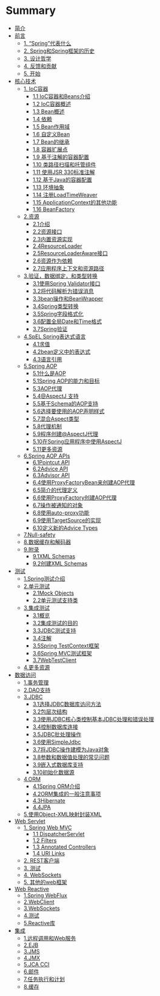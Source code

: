 # Summary

* [简介](README.md)
* [前言](Overview/Spring-Framework-Overview.md)
  * [1. “Spring”代表什么](Overview/1.what-we-mean-by-spring.md)
  * [2. Spring和Spring框架的历史](Overview/2.History-of-Spring-and-the-Spring-Framework.md)
  * [3. 设计哲学](Overview/3.Design-Philosophy.md)
  * [4. 反馈和贡献](Overview/4.Feedback-and-Contributions.md)
  * [5. 开始](Overview/5.Getting-Started.md)
* [核心技术](Core/Core-Technologies.md)
    * [1. IoC容器](Core/1.The-IoC-Container.md)
        * [1.1 IoC容器和Beans介绍](Core/1.1Introduction-to-the-Spring-IoC-Container-and-Beans.md)
        * [1.2 IoC容器概述](Core/1.2Container-Overview.md)
        * [1.3 Bean概述](Core/1.3Bean-Overview.md)
        * [1.4 依赖](Core/1.4Dependencies.md)
        * [1.5 Bean作用域](Core/1.5Bean-Scopes.md)
        * [1.6 自定义Bean](Core/1.6Customizing-the-Nature-of-a-Bean.md)
        * [1.7 Bean的继承](Core/1.7Bean-Definition-Inheritance.md)
        * [1.8 容器扩展点](Core/1.8Container-Extension-Points.md)
        * [1.9 基于注解的容器配置](Core/1.9Annotation-based-Container-Configuration.md)
        * [1.10 类路径扫描和托管组件](Core/1.10Classpath-Scanning-and-Managed-Components.md)
        * [1.11 使用JSR 330标准注解](Core/1.11Using-JSR-330-Standard-Annotations.md)
        * [1.12 基于Java的容器配置](Core/1.12Java-based-Container-Configuration.md)
        * [1.13 环境抽象](Core/1.13Environment-Abstraction.md)
        * [1.14 注册LoadTimeWeaver](Core/1.14Registering-a-LoadTimeWeaver.md)
        * [1.15 ApplicationContext的其他功能](Core/1.15Additional-Capabilities-of-the-ApplicationContext.md)
        * [1.16 BeanFactory](Core/1.16The-BeanFactory.md)
    * [2.资源](Core/2.Resources.md)
        * [2.1介绍](Core/2.1Introduction.md)
        * [2.2资源接口](Core/2.2Resource-interface.md)
        * [2.3内置资源实现](Core/2.3Build-in-Resource-impl.md)
        * [2.4ResourceLoader](Core/2.4ResourceLoader.md)
        * [2.5ResourceLoaderAware接口](Core/2.5ResourceLoaderAware.md)
        * [2.6资源作为依赖](Core/2.6Resource-as-Dependencies.md)
        * [2.7应用程序上下文和资源路径](Core/2.7Application-Contexts-and-Resource-Paths.md)           
    * [3.验证，数据绑定，和类型转换](Core/3.Validation-DataBinding-TypeConversion.md)
        * [3.1使用Spring Validator接口](Core/3.1Spring-validator-interface.md)
        * [3.2将代码解析为错误消息](Core/3.2Resolving-Codes-to-Error-Messages.md)
        * [3.3bean操作和BeanWrapper](Core/3.3BeanWrapper.md)
        * [3.4Spring类型转换](Core/3.4Spring-type-conversion.md)
        * [3.5Spring字段格式化](Core/3.5Spring-Field-Formatting.md)
        * [3.6配置全局Date和Time格式](Core/3.6Global-Date-and-Time-Format.md)
        * [3.7Spring验证](Core/3.7Spring-Validation.md)
    * [4.SpEL Spring表达式语言](Core/4.SpEL.md)
        * [4.1求值](Core/4.1Evaluation.md)
        * [4.2bean定义中的表达式](Core/4.2Expressions-in-Bean-Definitions.md)
        * [4.3语言引用](Core/4.3Language-Reference.md)
    * [5.Spring AOP](Core/5Spring-aop.md)
        * [5.1什么是AOP](Core/5.1AOP-Concepts.md)
        * [5.1Spring AOP的能力和目标](Core/5.2Spring-AOP-Capabilities-and-Goals.md)
        * [5.3AOP代理](Core/5.3AOP-Proxies.md)
        * [5.4@AspectJ 支持](Core/5.4AspectJ-support.md)
        * [5.5基于Schema的AOP支持](Core/5.5Schema-based-AOP-Support.md)
        * [5.6选择要使用的AOP声明样式](Core/5.6which-aop-style.md)
        * [5.7混合Aspect类型](Core/5.7Mixing-Aspect-Types.md)
        * [5.8代理机制](Core/5.8Proxying-Mechanisms.md)
        * [5.9程序创建@AspectJ代理](Core/5.9Program-Creat-AspectJ-Proxies.md)
        * [5.10在Spring应用程序中使用AspectJ](Core/5.10Using-AspectJ-with-Spring.md)
        * [5.11更多资源](Core/5.11Further-Resources.md)
    * [6.Spring AOP APIs](Core/6.Spring-AOP-APIs.md)
        * [6.1Pointcut API](Core/6.1Pointcut-API.md)
        * [6.2Advice API](Core/6.2Advice-API.md)
        * [6.3Advisor API](Core/6.3Advisor-API.md)
        * [6.4使用ProxyFactoryBean来创建AOP代理](Core/6.4ProxyFactoryBean-aop.md)
        * [6.5简介的代理定义](Core/6.5Concise-Proxy-Definitions.md)
        * [6.6使用ProxyFactory创建AOP代理](Core/6.6Create-AOP-with-ProxyFactory.md)
        * [6.7操作被通知的对象](Core/6.7Manipulating-Advised-Objects.md)
        * [6.8使用auto-proxy功能](Core/6.8auto-proxy-facility.md)
        * [6.9使用TargetSource的实现](Core/6.9Using-TargetSource-Implementations.md)
        * [6.10定义新的Advice Types](Core/6.10Defining-New-Advice-Types.md)
    * [7.Null-safety](Core/7Null-safety.md)
    * [8.数据缓存和解码器](Core/8Data-Buffers-and-Codecs.md)
    * [9.附录](Core/Appendix.md) 
        * [9.1XML Schemas](Core/9.1XML-Schemas.md)
        * [9.2创建XML Schemas](Core/9.2XML-Schemas-Authoring.md)
* [测试](Testing/Testing.md)
   * [1.Spring测试介绍](Testing/1.Introduction-to-Spring-Testing.md)
   * [2.单元测试](Testing/2.Unit-Testing.md)
        * [2.1Mock Objects](Testing/2.1Mock-Objects.md)
        * [2.2单元测试支持类](Testing/Unit-Testing-Support-Classes.md)
   * [3.集成测试](Testing/Integration-Testing.md)
        * [3.1概览](Testing/3.1Overview.md) 
        * [3.2集成测试的目的](Testing/3.2Goals-of-Integration-Testing.md)
        * [3.3JDBC测试支持](Testing/3.3JDBC-Testing-Support.md)
        * [3.4注解](Testing/3.4Annotations.md)
        * [3.5Spring TestContext框架](Testing/3.5Spring-TestContext-Framework.md)
        * [3.6Spring MVC测试框架](Testing/3.6Spring-MVC-Test-Framework.md)
        * [3.7WebTestClient](Testing/3.7WebTestClient.md)
   * [4.更多资源](Testing/Further-Resources.md)   
* [数据访问](DataAccess/DataAccess.md)
    * [1.事务管理](DataAccess/1.Transaction-Management.md)
    * [2.DAO支持](DataAccess/2.DAO-Support.md)
    * [3.JDBC](DataAccess/3.JDBC.md)
      * [3.1选择JDBC数据库访问方法](DataAccess/3.1Choosing-JDBC-Database-Access.md) 
      * [3.2包层次结构](DataAccess/3.2Package-Hierarchy.md)
      * [3.3使用JDBC核心类控制基本JDBC处理和错误处理](DataAccess/3.3JDBC-Core-Classes.md)
      * [3.4控制数据库连接](DataAccess/3.4Controlling-Database-Connections.md)
      * [3.5JDBC批处理操作](DataAccess/3.5JDBC-Batch-Operations.md)
      * [3.6使用SimpleJdbc](DataAccess/3.6with-SimpleJdbc.md)
      * [3.7将JDBC操作建模为Java对象](DataAccess/3.7Modeling-JDBC-as-Objects.md)
      * [3.8参数和数据值处理的常见问题](DataAccess/3.8Data-Value-Handling.md)
      * [3.9嵌入式数据库支持](DataAccess/3.9Embedded-Database-Support.md)
      * [3.10初始化数据源](DataAccess/3.10Initializing-a-DataSource.md)
    * [4.ORM](DataAccess/4.0ORM.md)
        * [4.1Spring ORM介绍](DataAccess/4.1Spring-ORM.md)
        * [4.2ORM集成的一般注意事项](DataAccess/4.2ORM-Integration.md)
        * [4.3Hibernate](DataAccess/4.3Hibernate.md)
        * [4.4JPA](DataAccess/4.4JPA.md)
    * [5.使用Object-XML映射封装XML](DataAccess/5.Object-XML-Mappers.md)
* [Web Servlet](WebServlet/webServlet.md)
    * [1. Spring Web MVC](WebServlet/1.Spring-web-mvc.md)
      * [1.1 DispatcherServlet](WebServlet/1.1DispatcherServlet.md) 
      * [1.2 Filters](WebServlet/1.2Filters.md)
      * [1.3 Annotated Controllers](WebServlet/1.3Annotated-Controllers.md)
      * [1.4 URI Links](WebServlet/1.4URI-Links.md)
    * [2. REST客户端]()
    * [3. 测试]()
    * [4. WebSockets]()
    * [5. 其他的web框架]()
* [Web Reactive]()
    * [1.Spring WebFlux]()
    * [2.WebClient]()
    * [3.WebSockets]()
    * [4.测试]()
    * [5.Reactive库]()
* [集成]()
    * [1.远程调用和Web服务]()
    * [2.EJB]()
    * [3.JMS]()
    * [4.JMX]()
    * [5.JCA CCI]()
    * [6.邮件]()
    * [7.任务执行和计划]()
    * [8.缓存]()
    

